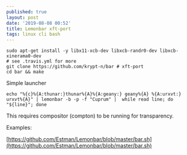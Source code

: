 ```yaml
---
published: true
layout: post
date: '2019-08-08 00:52'
title: Lemonbar xft-port
tags: linux cli bash 
---
```

    
    sudo apt-get install -y libx11-xcb-dev libxcb-randr0-dev libxcb-xinerama0-dev
    # see .travis.yml for more
    git clone https://github.com/krypt-n/bar # xft-port
    cd bar && make
    
Simple launcher

    echo "%{c}%{A:thunar:}thunar%{A}%{A:geany:} geany%{A} %{A:urxvt:} urxvt%{A}" | lemonbar -b -p -f "Cuprum" |  while read line; do "${line}"; done

This requires compositor (compton) to be running for transparency.

Examples:

[https://github.com/Estman/Lemonbar/blob/master/bar.sh](https://github.com/Estman/Lemonbar/blob/master/bar.sh)

